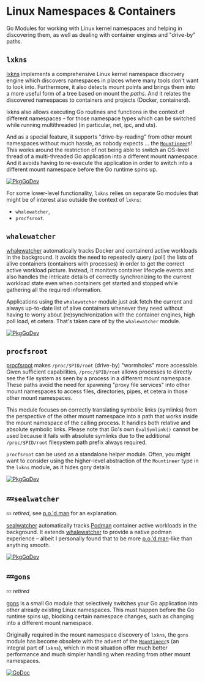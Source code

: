 # Linux Namespaces & Containers

Go Modules for working with Linux kernel namespaces and helping in discovering
them, as well as dealing with container engines and "drive-by" paths.

## `lxkns`

[lxkns](https://github.com/thediveo/lxkns) implements a comprehensive Linux
kernel namespace discovery engine which discovers namespaces in places where
many tools don't want to look into. Furthermore, it also detects mount points
and brings them into a more useful form of a tree based on mount the _paths_.
And it relates the discovered namespaces to containers and projects (Docker,
containerd).

lxkns also allows executing Go routines and functions in the context of
different namespaces – for those namespace types which can be switched while
running multithreaded (in particular, net, ipc, and uts).

And as a special feature, it supports "drive-by-reading" from other mount
namespaces without much hassle, as nobody expects ... the
[`Mountineer`](https://pkg.go.dev/github.com/thediveo/lxkns/ops/mountineer)s!
This works around the restriction of not being able to switch an OS-level thread
of a multi-threaded Go application into a different mount namespace. And it
avoids having to re-execute the application in order to switch into a different
mount namespace before the Go runtime spins up.

[![PkgGoDev](https://pkg.go.dev/badge/github.com/thediveo/lxkns.svg)](https://pkg.go.dev/github.com/thediveo/lxkns)

For some lower-level functionality, `lxkns` relies on separate Go modules that
might be of interest also outside the context of `lxkns`:

- `whalewatcher`,
- `procfsroot`.

## `whalewatcher`

[whalewatcher](https://github.com/thediveo/whalewatcher) automatically tracks
Docker and containerd active workloads in the background. It avoids the need to
repeatedly query (poll) the lists of alive containers (containers with
processes) in order to get the correct active workload picture. Instead, it
monitors container lifecycle events and also handles the intricate details of
correctly synchronizing to the current workload state even when containers get
started and stopped while gathering all the required information.

Applications using the `whalewatcher` module just ask fetch the current and
always up-to-date list of alive containers whenever they need without having to
worry about (re)synchronization with the container engines, high poll load, et
cetera. That's taken care of by the `whalewatcher` module.

[![PkgGoDev](https://pkg.go.dev/badge/github.com/thediveo/whalewatcher.svg)](https://pkg.go.dev/github.com/thediveo/whalewatcher)

## `procfsroot`

[procfsroot](https://github.com/thediveo/procfsroot) makes `/proc/$PID/root`
(drive-by) "wormholes" more accessible. Given sufficient capabilities,
`/proc/$PID/root` allows processes to directly see the file system as seen by a
process in a different mount namespace. These paths avoid the need for spawning
"proxy file services" into other mount namespaces to access files, directories,
pipes, et cetera in those other mount namespaces.

This module focuses on correctly translating symbolic links (symlinks) from the
perspective of the other mount namespace into a path that works inside the mount
namespace of the calling process. It handles both relative and absolute symbolic
links. Please note that Go's own `EvalSymlink()` cannot be used because it fails
with absolute symlinks due to the additional `/proc/$PID/root` filesystem path
prefix always required.

`procfsroot` can be used as a standalone helper module. Often, you might want to
consider using the higher-level abstraction of the `Mountineer` type in the
`lxkns` module, as it hides gory details

[![PkgGoDev](https://pkg.go.dev/badge/github.com/thediveo/procfsroot.svg)](https://pkg.go.dev/github.com/thediveo/procfsroot)

## 💤`sealwatcher`

💤 _retired_, see [p.o.'d.man](/art/podman) for an explanation.

[sealwatcher](https://github.com/thediveo/sealwatcher) automatically tracks
[Podman](https://podman.io) container active workloads in the background. It
extends [whalewatcher](https://github.com/thediveo/whalewatcher) to provide a
native podman experience – albeit I personally found that to be more
[p.o.'d.man](/art/podman)-like than anything smooth.

[![PkgGoDev](https://pkg.go.dev/badge/github.com/thediveo/sealwatcher.svg)](https://pkg.go.dev/github.com/thediveo/sealwatcher)

## 💤`gons`

💤 _retired_

[gons](https://github.com/thediveo/gons) is a small Go module that selectively
switches your Go application into other already existing Linux namespaces. This
must happen before the Go runtime spins up, blocking certain namespace changes,
such as changing into a different mount namespace.

Originally required in the mount namespace discovery of `lxkns`, the `gons`
module has become obsolete with the advent of the
[`Mountineer`](https://pkg.go.dev/github.com/thediveo/lxkns/ops/mountineer)s (an
integral part of `lxkns`), which in most situation offer much better performance
and much simpler handling when reading from other mount namespaces.

[![GoDoc](https://pkg.go.dev/badge/github.com/thediveo/gons.svg)](https://pkg.go.dev/github.com/thediveo/gons)
